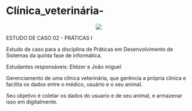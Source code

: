 # Clínica_veterinária-

<p align="center">
  <img ![Estudo De Caso - Java] src="https://github.com/eliezerdasilva/clinica-veterinaria/issues/1#issue-1485529648">
</p>






ESTUDO DE CASO 02 - PRÁTICAS I

Estudo de caso para a disciplina de Práticas em Desenvolvimento de Sistemas da quinta fase de informática.

Estudantes responsáveis: Eliézer e João miguel

Gerenciamento de uma clínica veterinária, que gerência a própria clínica e facilita os dados entre o médico, usuário e o seu animal. 

Seu objetivo é coletar os dados do usuario e de seu animal, e armazenar isso em digitalmente. 

